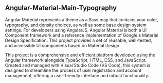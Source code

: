 ## Angular-Material-Main-Typography

Angular Material represents a theme as a Sass map that contains your color, typography, and density choices, as well as some base design system settings.
For developers using AngularJS, Angular Material is both a UI Component framework and a reference implementation of Google's Material Design Specification. 
This project provides a set of reusable, well-tested, and accessible UI components based on Material Design.

This project is a comprehensive and efficient platform developed using the Angular framework alongside TypeScript, HTML, CSS, and JavaScript. Created and 
managed with Visual Studio Code (VS Code), this system is designed to streamline the process of user registration and account management, offering a user-friendly 
interface and robust functionality.
